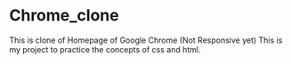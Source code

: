 # Chrome_clone
This is clone of Homepage of Google Chrome (Not Responsive yet)
This is my project to practice the concepts of css and html.
